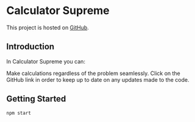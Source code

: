 # Calculator Supreme

This project is hosted on [GitHub](https://github.com/JColeJ/calculator-supreme).

## Introduction

In Calculator Supreme you can:

Make calculations regardless of the problem seamlessly.
Click on the GitHub link in order to keep up to date on any updates made to the code.

## Getting Started

`npm start`
